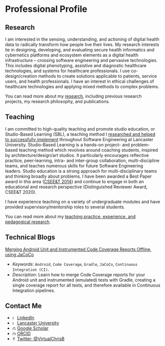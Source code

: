 <!-- markdownlint-disable MD033 -->
# Professional Profile

## Research

I am interested in the sensing, understanding, and actioning of digital health data to radically transform how people live their lives. My research interests lie in designing, developing, and evaluating secure health informatics and cybernetics platforms and ecosystem elements as a digital health infrastructure – crossing software engineering and pervasive technologies. This includes digital phenotyping, assistive and diagnostic healthcare technologies, and systems for healthcare professionals. I use co-design/creation methods to create solutions applicable to patients, service users, and health professionals. I have an interest in ethical challenges of healthcare technologies and applying mixed methods to complex problems.

You can read more about my [research](/research/index.md), including previous research projects, my research philosophy, and publications.

## Teaching

I am committed to high-quality teaching and promote studio education, or Studio-Based Learning (SBL), a teaching method I [researched and helped to successfully implement](http://www.research.lancs.ac.uk/portal/en/publications/studios-in-software-engineering-education(a6a4d34e-cb6e-4eba-b558-03a8a10d2831).html) throughout Software Engineering at Lancaster University. Studio-Based Learning is a hands-on project- and problem-based teaching method which revolves around coaching students, inspired by architecture/design/art studios. It particularly encourages reflective practice, peer-learning, intra- and inter-group collaboration, multi-discipline teams, and teaches numerous skills for future Software Engineering leaders. Studio education is a strong approach for multi-disciplinary teams and thinking broadly about problems. I have been awarded a Best Paper award in this area ([CSEE&T 2014](https://conferences.computer.org/cseet/)) and continue to engage in both an educational and research perspective (Distinguished Reviewer Award, CSEE&T 2020).

I have experience teaching on a variety of undergraduate modules and have provided supervisory/mentorship roles to several students.

You can read more about my [teaching practice, experience, and pedagogical research](teaching/index.md).

<!-- ## Employment

I currently work at [Lancaster University](https://www.lancaster.ac.uk/people-profiles/christopher-bull) as a Senior Research Associate.

## Academic Service

Program committees. -->

## Technical Blogs

[Merging Android Unit and Instrumented Code Coverage Reports Offline, using JaCoCo](https://medium.com/@VirtualChrisBull/merging-android-unit-and-instrumented-code-coverage-reports-offline-using-jacoco-6ceb4b4881d1)

- _Keywords_: `Android`, `Code Coverage`, `Gradle`, `JaCoCo`, `Continuous Integration (CI)`.
- _Description_: Learn how to merge Code Coverage reports for your Android unit and instrumented (emulated) tests with Gradle, creating a single coverage report for all tests, and therefore available in Continuous Integration pipelines.

## Contact Me

- <img src="https://www.linkedin.com/favicon.ico" alt="LinkedIn logo" style="height:.8em;" /> [LinkedIn](https://www.linkedin.com/in/christophernbull/)
- <img src="https://www.lancaster.ac.uk/favicon.ico" alt="Lancaster University logo" style="height:.8em;" /> [Lancaster University](https://www.lancaster.ac.uk/people-profiles/christopher-bull)
- <img src="https://scholar.google.co.uk/favicon.ico" alt="Google Scholar logo" style="height:.8em;" /> [Google Scholar](https://scholar.google.co.uk/citations?user=2c1JyAkAAAAJ&hl=en)
- <img src="https://orcid.org/favicon.ico" alt="ORCID logo" style="height:.8em;" /> [ORCID](https://orcid.org/0000-0002-9811-4190)
- <img src="https://www.twitter.com/favicon.ico" alt="Twitter logo" style="height:.8em;" /> [Twitter: @VirtualChrisB](https://twitter.com/VirtualChrisB)

